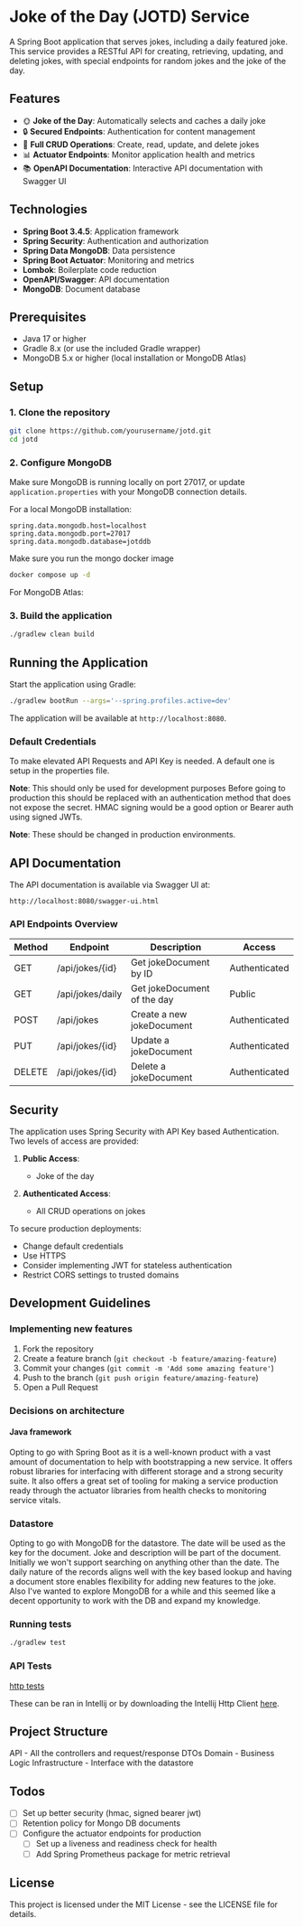 # Joke of the Day (JOTD) Service

A Spring Boot application that serves jokes, including a daily featured joke. This service provides a RESTful API for creating, retrieving, updating, and deleting jokes, with special endpoints for random jokes and the joke of the day.

## Features

- 🌞 **Joke of the Day**: Automatically selects and caches a daily joke
- 🔒 **Secured Endpoints**: Authentication for content management
- 📝 **Full CRUD Operations**: Create, read, update, and delete jokes
- 📊 **Actuator Endpoints**: Monitor application health and metrics
- 📚 **OpenAPI Documentation**: Interactive API documentation with Swagger UI

## Technologies

- **Spring Boot 3.4.5**: Application framework
- **Spring Security**: Authentication and authorization
- **Spring Data MongoDB**: Data persistence
- **Spring Boot Actuator**: Monitoring and metrics
- **Lombok**: Boilerplate code reduction
- **OpenAPI/Swagger**: API documentation
- **MongoDB**: Document database

## Prerequisites

- Java 17 or higher
- Gradle 8.x (or use the included Gradle wrapper)
- MongoDB 5.x or higher (local installation or MongoDB Atlas)

## Setup

### 1. Clone the repository

```bash
git clone https://github.com/yourusername/jotd.git
cd jotd
```

### 2. Configure MongoDB

Make sure MongoDB is running locally on port 27017, or update `application.properties` with your MongoDB connection details.

For a local MongoDB installation:

```properties
spring.data.mongodb.host=localhost
spring.data.mongodb.port=27017
spring.data.mongodb.database=jotddb
```

Make sure you run the mongo docker image

```bash
docker compose up -d 
```

For MongoDB Atlas:

### 3. Build the application

```bash
./gradlew clean build
```

## Running the Application

Start the application using Gradle:

```bash
./gradlew bootRun --args='--spring.profiles.active=dev'
```

The application will be available at `http://localhost:8080`.

### Default Credentials

To make elevated API Requests and API Key is needed. A default one is setup in the properties file.

**Note**: This should only be used for development purposes
Before going to production this should be replaced with an authentication method that does not expose the secret.
HMAC signing would be a good option or Bearer auth using signed JWTs.

**Note**: These should be changed in production environments.

## API Documentation

The API documentation is available via Swagger UI at:

```
http://localhost:8080/swagger-ui.html
```

### API Endpoints Overview

| Method | Endpoint                       | Description                         | Access          |
|--------|--------------------------------|-------------------------------------|-----------------|
| GET    | /api/jokes/{id}                | Get jokeDocument by ID                      | Authenticated   |
| GET    | /api/jokes/daily               | Get jokeDocument of the day                 | Public          |
| POST   | /api/jokes                     | Create a new jokeDocument                   | Authenticated   |
| PUT    | /api/jokes/{id}                | Update a jokeDocument                       | Authenticated   |
| DELETE | /api/jokes/{id}                | Delete a jokeDocument                       | Authenticated   |

## Security

The application uses Spring Security with API Key based Authentication. Two levels of access are provided:

1. **Public Access**:
   - Joke of the day

2. **Authenticated Access**:
   - All CRUD operations on jokes

To secure production deployments:
- Change default credentials
- Use HTTPS
- Consider implementing JWT for stateless authentication
- Restrict CORS settings to trusted domains

## Development Guidelines

### Implementing new features

1. Fork the repository
2. Create a feature branch (`git checkout -b feature/amazing-feature`)
3. Commit your changes (`git commit -m 'Add some amazing feature'`)
4. Push to the branch (`git push origin feature/amazing-feature`)
5. Open a Pull Request

### Decisions on architecture

#### Java framework

Opting to go with Spring Boot as it is a well-known product with a vast amount of documentation to help with bootstrapping a new service.
It offers robust libraries for interfacing with different storage and a strong security suite. It also offers a great set of tooling for 
making a service production ready through the actuator libraries from health checks to monitoring service vitals.

### Datastore

Opting to go with MongoDB for the datastore. The date will be used as the key for the document.
Joke and description will be part of the document. Initially we won't support searching on anything other than the date.
The daily nature of the records aligns well with the key based lookup and having a document store enables flexibility for adding new features to the joke.
Also I've wanted to explore MongoDB for a while and this seemed like a decent opportunity to work with the DB and expand my knowledge.

### Running tests

```bash
./gradlew test
```

### API Tests

[http tests](http/controller-tests.http)

These can be ran in Intellij or by downloading the Intellij Http Client [here](https://www.jetbrains.com/help/idea/http-client-cli.html).

## Project Structure

API - All the controllers and request/response DTOs
Domain - Business Logic
Infrastructure - Interface with the datastore

## Todos
- [ ] Set up better security (hmac, signed bearer jwt)
- [ ] Retention policy for Mongo DB documents
- [ ] Configure the actuator endpoints for production
   - [ ] Set up a liveness and readiness check for health
   - [ ] Add Spring Prometheus package for metric retrieval

## License

This project is licensed under the MIT License - see the LICENSE file for details.

